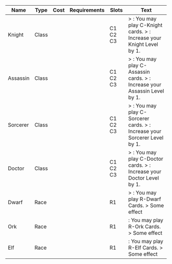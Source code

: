 Name | Type | Cost | Requirements | Slots | Text
|--- |---|--- |---|---|---|
Knight | Class | | | C1 C2 C3 | > : You may play C-Knight cards. > : Increase your Knight Level by 1.
Assassin | Class ||| C1 C2 C3 | > : You may play C-Assassin cards. > : Increase your Assassin Level by 1.
Sorcerer | Class ||| C1 C2 C3 | > : You may play C-Sorcerer cards. > : Increase your Sorcerer Level by 1.
Doctor | Class ||| C1 C2 C3 | > : You may play C-Doctor cards. > : Increase your Doctor Level by 1.
Dwarf | Race || |R1 | > : You may play R-Dwarf Cards. >  Some effect
Ork | Race || |R1 | : You may play R-Ork Cards. > Some effect
Elf | Race || |R1  |: You may play R-Elf Cards. > Some effect




